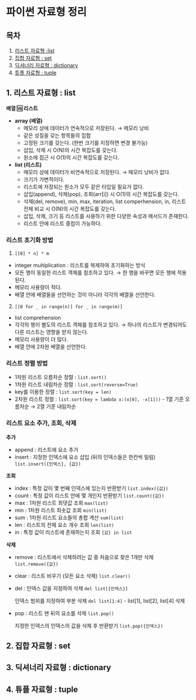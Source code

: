 # 파이썬 자료형 정리
## 목차
1. [리스트 자료형 :list](#1-리스트-자료형--list)
2. [집합 자료형 : set](#2-집합-자료형--set)
3. [딕셔너리 자료형 : dictionary](#3-딕셔너리-자료형--dictionary)
4. [튜플 자료형 : tuple](#4-튜플-자료형--tuple)

## 1. 리스트 자료형 : list
**배열 🆚 리스트** 
- **array (배열)**
  - 메모리 상에 데이터가 연속적으로 저장된다. → 메모리 낭비
  - 같은 성질을 갖는 항목들의 집합
  - 고정된 크기를 갖는다. (한번 크기를 지정하면 변경 불가능)
  - 삽입, 삭제 시 O(N)의 시간 복잡도를 갖는다.
  - 원소에 접근 시 O(1)의 시간 복잡도를 갖는다.
- **list (리스트)**
  - 메모리 상에 데이터가 비연속적으로 저장된다. → 메모리 낭비가 없다.
  - 크기가 가변적이다.
  - 리스트에 저장되는 원소가 모두 같은 타입일 필요가 없다.
  - 삽입(append), 삭제(pop), 조회(arr[i]) 시 O(1)의 시간 복잡도를 갖는다.
  - 삭제(del, remove), min, max, iteration, list comperhension, in, 리스트 전체 비교 시 O(N)의 시간 복잡도를 갖는다.
  - 삽입, 삭제, 크기 등 리스트를 사용하기 위한 다양한 속성과 메서드가 존재한다.
  - 리스트 안에 리스트 중첩이 가능하다.

### 리스트 초기화 방법
1. `[[0] * n] * m` 
- integer multiplication : 리스트를 복제하여 초기화하는 방식
- 모든 행이 동일한 리스트 객체를 참조하고 있다. → 한 행을 바꾸면 모든 행에 적용된다.
- 메모리 사용량이 적다.
- 배열 안에 배열들을 선언하는 것이 아니라 각각의 배열을 선언한다.

2. `[[0 for _ in range(n)] for _ in range(m)]`
- list comprehension 
- 각각의 행이 별도의 리스트 객체를 참조하고 있다. → 하나의 리스트가 변경되어도 다른 리스트는 영향을 받지 않는다.
- 메모리 사용량이 더 많다.
- 배열 안에 2차원 배열을 선언한다.

### 리스트 정렬 방법
- 1차원 리스트 오름차순 정렬 : `list.sort()`
- 1차원 리스트 내림차순 정렬 : `list.sort(reverse=True)`
- key를 이용한 정렬 : `list.sort(key = len)`
- 2차원 리스트 정렬 : `list.sort(key = lambda x:(x[0], -x[1]))` - 1열 기준 오름차순 → 2열 기준 내림차순 

### 리스트 요소 추가, 조회, 삭제
**추가**
- append : 리스트에 요소 추가
- insert : 지정한 인덱스에 요소 삽입 (뒤의 인덱스들은 한칸씩 밀림) `list.insert({인덱스}, {값})`

**조회**
- index : 특정 값이 몇 번째 인덱스에 있는지 반환받기 `list.index({값})`
- count : 특정 값이 리스트 안에 몇 개인지 반환받기 `list.count({값})`
- max : 1차원 리스트 최댓값 조회 `max(list)`
- min : 1차원 리스트 최솟값 조회 `min(list)`
- sum : 1차원 리스트 요소들의 총합 계산 `sum(list)`
- len : 리스트의 전체 요소 개수 조회 `len(list)`
- in : 특정 값이 리스트에 존재하는지 조회 `{값} in list`

**삭제**
- remove : 리스트에서 삭제하려는 값 중 처음으로 찾은 1개만 삭제  `list.remove({값})`
- clear : 리스트 비우기 (모든 요소 삭제)  `list.clear()` 
- del : 인덱스 값을 지정하여 삭제  `del list[{인덱스}]` 

  인덱스 범위를 지정하여 부분 삭제  `del list[1:4]` - list[1], list[2], list[4] 삭제
- pop : 리스트 맨 뒤의 요소를 삭제  `list.pop()`
  
  지정한 인덱스의 인덱스의 값을 삭제 후 반환받기  `list.pop({인덱스})` 
  

## 2. 집합 자료형 : set

## 3. 딕셔너리 자료형 : dictionary

## 4. 튜플 자료형 : tuple